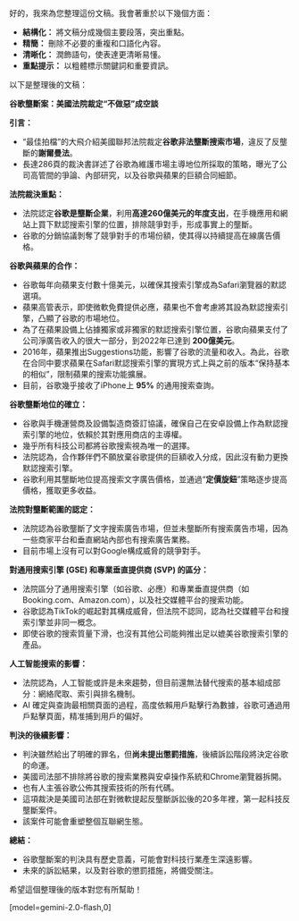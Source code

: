 好的，我來為您整理這份文稿。我會著重於以下幾個方面：

*   **結構化：** 將文稿分成幾個主要段落，突出重點。
*   **精簡：** 刪除不必要的重複和口語化內容。
*   **清晰化：** 潤飾語句，使表達更清晰易懂。
*   **重點提示：** 以粗體標示關鍵詞和重要資訊。

以下是整理後的文稿：

**谷歌壟斷案：美國法院裁定“不做惡”成空談**

**引言：**

*   “最佳拍檔”的大飛介紹美國聯邦法院裁定**谷歌非法壟斷搜索市場**，違反了反壟斷的**謝爾曼法**。
*   長達286頁的裁決書詳述了谷歌為維護市場主導地位所採取的策略，曝光了公司高管間的爭論、內部研究，以及谷歌與蘋果的巨額合同細節。

**法院裁決重點：**

*   法院認定**谷歌是壟斷企業**，利用**高達260億美元的年度支出**，在手機應用和網站上買下默認搜索引擎的位置，排除競爭對手，形成事實上的壟斷。
*   谷歌的分銷協議剝奪了競爭對手的市場份額，使其得以持續提高在線廣告價格。

**谷歌與蘋果的合作：**

*   谷歌每年向蘋果支付數十億美元，以確保其搜索引擎成為Safari瀏覽器的默認選項。
*   蘋果高管表示，即使微軟免費提供必應，蘋果也不會考慮將其設為默認搜索引擎，凸顯了谷歌的市場地位。
*   為了在蘋果設備上佔據獨家或非獨家的默認搜索引擎位置，谷歌向蘋果支付了公司淨廣告收入的很大一部分，到2022年已達到 **200億美元**。
*   2016年，蘋果推出Suggestions功能，影響了谷歌的流量和收入。為此，谷歌在合同中要求蘋果在Safari默認搜索引擎的實現方式上與之前的版本“保持基本的相似”，限制蘋果的搜索功能擴展。
*   目前，谷歌幾乎接收了iPhone上 **95%** 的通用搜索查詢。

**谷歌壟斷地位的確立：**

*   谷歌與手機運營商及設備製造商簽訂協議，確保自己在安卓設備上作為默認搜索引擎的地位，依賴於其對應用商店的主導權。
*   幾乎所有科技公司都將谷歌搜索視為唯一的選擇。
*   法院認為，合作夥伴們不願放棄谷歌提供的巨額收入分成，因此沒有動力更換默認搜索引擎。
*   谷歌利用其壟斷地位提高搜索文字廣告價格，並通過“**定價旋鈕**”策略逐步提高價格，獲取更多收益。

**法院對壟斷範圍的認定：**

*   法院認為谷歌壟斷了文字搜索廣告市場，但並未壟斷所有搜索廣告市場，因為一些商家平台和垂直網站內部也有搜索廣告業務。
*   目前市場上沒有可以對Google構成威脅的競爭對手。

**對通用搜索引擎 (GSE) 和專業垂直提供商 (SVP) 的區分：**

*   法院區分了通用搜索引擎（如谷歌、必應）和專業垂直提供商（如 Booking.com、Amazon.com），以及社交媒體平台的搜索功能。
*   谷歌認為TikTok的崛起對其構成威脅，但法院不認同，認為社交媒體平台和搜索引擎並非同一概念。
*   即使谷歌的搜索質量下滑，也沒有其他公司能夠推出足以媲美谷歌搜索引擎的產品。

**人工智能搜索的影響：**

*   法院認為，人工智能或許是未來趨勢，但目前還無法替代搜索的基本組成部分：網絡爬取、索引與排名機制。
*   AI 確定與查詢最相關頁面的過程，高度依賴用戶點擊行為數據，谷歌可通過用戶點擊頁面，精准捕到用戶的偏好。

**判決的後續影響：**

*   判決雖然給出了明確的罪名，但**尚未提出懲罰措施**，後續訴訟階段將決定谷歌的命運。
*   美國司法部不排除將谷歌的搜索業務與安卓操作系統和Chrome瀏覽器拆開。
*   也有人主張谷歌公佈其搜索技術的所有代碼。
*   這項裁決是美國司法部在對微軟提起反壟斷訴訟後的20多年裡，第一起科技反壟斷案件。
*   該案件可能會重塑整個互聯網生態。

**總結：**

*   谷歌壟斷案的判決具有歷史意義，可能會對科技行業產生深遠影響。
*   未來的訴訟結果，以及對谷歌的懲罰措施，將備受關注。

希望這個整理後的版本對您有所幫助！

[model=gemini-2.0-flash,0]
